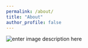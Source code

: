 ```yaml
---
permalink: /about/
title: "About"
author_profile: false
---
```



![enter image description here](https://seergio87.github.io/site/assets/images/logo_black.png)
<!--stackedit_data:
eyJoaXN0b3J5IjpbLTM5NTIyMTk0M119
-->